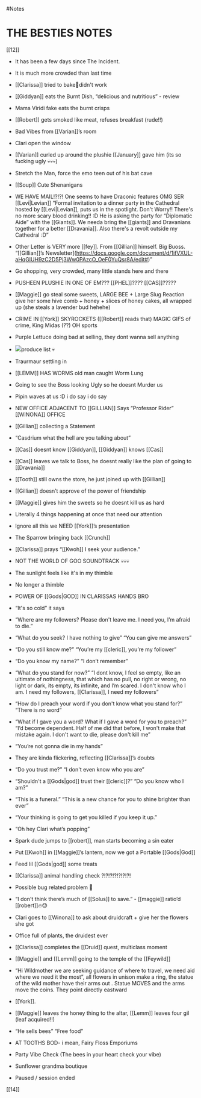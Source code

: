 #Notes 

# THE BESTIES NOTES

[[12]]

-   It has been a few days since The Incident.
    
-   It is much more crowded than last time
    
-   [[Clarissa]] tried to bake🧍didn't work
    
-   [[Giddyan]] eats the Burnt Dish, “delicious and nutritious” - review
    
-   Mama Viridi fake eats the burnt crisps
    
-   [[Robert]] gets smoked like meat, refuses breakfast (rude!!)
    
-   Bad Vibes from [[Varian]]’s room
    
-   Clari open the window
    
-   [[Varian]] curled up around the plushie [[January]] gave him (its so fucking ugly 💀💀💀)
    
-   Stretch the Man, force the emo teen out of his bat cave
    
-   [[Soup]] Cute Shenanigans
    
-   WE HAVE MAIL!?!?! One seems to have Draconic features OMG SER [[Levi|Levian]] “Formal invitation to a dinner party in the Cathedral hosted by [[Levi|Levian]], puts us in the spotlight. Don't Worry!! There's no more scary blood drinking!! :D He is asking the party for “Diplomatic Aide” with the [[Giants]]. We needa bring the [[giants]] and Dravanians together for a better [[Dravania]]. Also there's a revolt outside my Cathedral :D”
    
-   Other Letter is VERY more [[fey]]. From [[Gillian]] himself. Big Buoss. “[[Gillian]]’s Newsletter](https://docs.google.com/document/d/1ifVXUL-aHqGIUH9zC2D5Pj3Ww0PAzcO_OeF0YuQsr8A/edit#)”
    
-   Go shopping, very crowded, many little stands here and there
    
-   PUSHEEN PLUSHIE IN ONE OF EM??? [[PHEL]]???? [[CAS]]?????
    
-   [[Maggie]] go steal some sweets, LARGE BEE + Large Slug Reaction give her some hive comb + honey + slices of honey cakes, all wrapped up (she steals a lavender bud hehehe)
    
-   CRIME IN [[York]] SKYROCKETS ([[Robert]] reads that) MAGIC GIFS of crime, King Midas (??) OH sports
    
-   Purple Lettuce doing bad at selling, they dont wanna sell anything
    
-   ![](https://lh6.googleusercontent.com/Q2JrrhKL6bCUjJHVoPHkMNOkYF4FauVlPkCJCjc9nUXH1NWFeVUrlr5UC_F-BvMb3sS8l_sLZ2oXQmvzgnK4-kAM9kApKqawdTr-13I9C1HfHIoWbH_5FjaDj9AppFlugggcHtDToVbvScmDMw)produce list 💀
    
-   Traurmaur settling in
    
-   [[LEMM]] HAS WORMS old man caught Worm Lung
    
-   Going to see the Boss looking Ugly so he doesnt Murder us
    
-   Pipin waves at us :D i do say i do say
    
-   NEW OFFICE ADJACENT TO [[GILLIAN]] Says “Professor Rider” [[WINONA]] OFFICE
    
-   [[Gillian]] collecting a Statement
    
-   “Casdrium what the hell are you talking about”
    
-   [[Cas]] doesnt know [[Giddyan]], [[Giddyan]] knows [[Cas]]
    
-   [[Cas]] leaves we talk to Boss, he doesnt really like the plan of going to [[Dravania]]
    
-   [[Tooth]] still owns the store, he just joined up with [[Gillian]]
    
-   [[Gillian]] doesn’t approve of the power of friendship
    
-   [[Maggie]] gives him the sweets so he doesnt kill us as hard
    
-   Literally 4 things happening at once that need our attention
    

-   Ignore all this we NEED [[York]]’s presentation
    

-   The Sparrow bringing back [[Crunch]]
    
-   [[Clarissa]] prays “[[Kwoh]] I seek your audience.”
    

-   NOT THE WORLD OF GOO SOUNDTRACK 💀💀💀
    
-   The sunlight feels like it's in my thimble
    
-   No longer a thimble
    
-   POWER OF [[Gods|GOD]] IN CLARISSAS HANDS BRO
    
-   “It's so cold” it says
    
-   “Where are my followers? Please don't leave me. I need you, I’m afraid to die.”
    
-   “What do you seek? I have nothing to give” “You can give me answers”
    
-   “Do you still know me?” “You’re my [[cleric]], you’re my follower”
    
-   “Do you know my name?” “I don’t remember” 
    
-   “What do you stand for now?” “I dont know, I feel so empty, like an ultimate of nothingness, that which has no pull, no right or wrong, no light or dark, its empty, its infinite, and I’m scared. I don't know who I am. I need my followers, [[Clarissa]], I need my followers”
    
-   “How do I preach your word if you don't know what you stand for?” “There is no word” 
    
-   “What if I gave you a word? What if I gave a word for you to preach?” “I’d become dependent. Half of me did that before, I won't make that mistake again. I don't want to die, please don't kill me”
    
-   “You’re not gonna die in my hands”
    
-   They are kinda flickering, reflecting [[Clarissa]]’s doubts
    
-   “Do you trust me?” “I don't even know who you are”
    
-   “Shouldn't a [[Gods|god]] trust their [[cleric]]?” “Do you know who I am?”
    
-   “This is a funeral.” “This is a new chance for you to shine brighter than ever”
    
-   “Your thinking is going to get you killed if you keep it up.”
    

-   “Oh hey Clari what’s popping”
    
-   Spark dude jumps to [[robert]], man starts becoming a sin eater
    
-   Put [[Kwoh]] in [[Maggie]]’s lantern, now we got a Portable [[Gods|God]]
    
-   Feed lil [[Gods|god]] some treats
    
-   [[Clarissa]] animal handling check ?!?!?!?!?!?!?!
    
-   Possible bug related problem 🤨
    
-   “I don't think there’s much of [[Solus]] to save.” - [[maggie]] ratio’d [[robert]]🔥😓
    
-   Clari goes to [[Winona]] to ask about druidcraft + give her the flowers she got 
    
-   Office full of plants, the druidest ever
    
-   [[Clarissa]] completes the [[Druid]] quest, multiclass moment
    
-   [[Maggie]] and [[Lemm]] going to the temple of the [[Feywild]]
    
-   “Hi Wildmother we are seeking guidance of where to travel, we need aid where we need it the most”, all flowers in unison make a ring, the statue of the wild mother have their arms out . Statue MOVES and the arms move the coins. They point directly eastward
    
-   [[York]].
    
-   [[Maggie]] leaves the honey thing to the altar, [[Lemm]] leaves four gil (leaf acquired!!)
    
-   “He sells bees” “Free food”
    
-   AT TOOTHS BOD- i mean, Fairy Floss Emporiums
    
-   Party Vibe Check (The bees in your heart check your vibe)
    
-   Sunflower grandma boutique 
    
-   Paused / session ended

[[14]]
